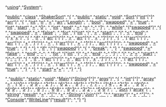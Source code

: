 ^[using](code: 'Token.Keyword')^[ ](code: 'Token.Text.Whitespace')^[System](code: 'Token.Name.Namespace')^[;](code: 'Token.Punctuation')

^[public](code: 'Token.Keyword')^[ ](code: 'Token.Text.Whitespace')^[class](code: 'Token.Keyword')^[ ](code: 'Token.Text.Whitespace')^[ShakerSort](code: 'Token.Name.Class')^[ ](code: 'Token.Text.Whitespace')^[{](code: 'Token.Punctuation')
^[  ](code: 'Token.Text.Whitespace')^[public](code: 'Token.Keyword')^[ ](code: 'Token.Text.Whitespace')^[static](code: 'Token.Keyword')^[ ](code: 'Token.Text.Whitespace')^[void](code: 'Token.Keyword')^[ ](code: 'Token.Text.Whitespace')^[Sort](code: 'Token.Name.Function')^[(](code: 'Token.Punctuation')^[int](code: 'Token.Keyword.Type')^[\[](code: 'Token.Punctuation')^[\]](code: 'Token.Punctuation')^[ ](code: 'Token.Text.Whitespace')^[arr](code: 'Token.Name')^[)](code: 'Token.Punctuation')^[ ](code: 'Token.Text.Whitespace')^[{](code: 'Token.Punctuation')
^[    ](code: 'Token.Text.Whitespace')^[int](code: 'Token.Keyword.Type')^[ ](code: 'Token.Text.Whitespace')^[n](code: 'Token.Name')^[ ](code: 'Token.Text.Whitespace')^[=](code: 'Token.Punctuation')^[ ](code: 'Token.Text.Whitespace')^[arr](code: 'Token.Name')^[.](code: 'Token.Punctuation')^[Length](code: 'Token.Name')^[;](code: 'Token.Punctuation')
^[    ](code: 'Token.Text.Whitespace')^[bool](code: 'Token.Keyword.Type')^[ ](code: 'Token.Text.Whitespace')^[swapped](code: 'Token.Name')^[ ](code: 'Token.Text.Whitespace')^[=](code: 'Token.Punctuation')^[ ](code: 'Token.Text.Whitespace')^[true](code: 'Token.Keyword')^[;](code: 'Token.Punctuation')
^[    ](code: 'Token.Text.Whitespace')^[int](code: 'Token.Keyword.Type')^[ ](code: 'Token.Text.Whitespace')^[start](code: 'Token.Name')^[ ](code: 'Token.Text.Whitespace')^[=](code: 'Token.Punctuation')^[ ](code: 'Token.Text.Whitespace')^[0](code: 'Token.Literal.Number')^[;](code: 'Token.Punctuation')
^[    ](code: 'Token.Text.Whitespace')^[int](code: 'Token.Keyword.Type')^[ ](code: 'Token.Text.Whitespace')^[end](code: 'Token.Name')^[ ](code: 'Token.Text.Whitespace')^[=](code: 'Token.Punctuation')^[ ](code: 'Token.Text.Whitespace')^[n](code: 'Token.Name')^[ ](code: 'Token.Text.Whitespace')^[\-](code: 'Token.Punctuation')^[ ](code: 'Token.Text.Whitespace')^[1](code: 'Token.Literal.Number')^[;](code: 'Token.Punctuation')
^[    ](code: 'Token.Text.Whitespace')^[while](code: 'Token.Keyword')^[ ](code: 'Token.Text.Whitespace')^[(](code: 'Token.Punctuation')^[swapped](code: 'Token.Name')^[)](code: 'Token.Punctuation')^[ ](code: 'Token.Text.Whitespace')^[{](code: 'Token.Punctuation')
^[      ](code: 'Token.Text.Whitespace')^[swapped](code: 'Token.Name')^[ ](code: 'Token.Text.Whitespace')^[=](code: 'Token.Punctuation')^[ ](code: 'Token.Text.Whitespace')^[false](code: 'Token.Keyword')^[;](code: 'Token.Punctuation')
^[      ](code: 'Token.Text.Whitespace')^[for](code: 'Token.Keyword')^[ ](code: 'Token.Text.Whitespace')^[(](code: 'Token.Punctuation')^[int](code: 'Token.Keyword.Type')^[ ](code: 'Token.Text.Whitespace')^[i](code: 'Token.Name')^[ ](code: 'Token.Text.Whitespace')^[=](code: 'Token.Punctuation')^[ ](code: 'Token.Text.Whitespace')^[start](code: 'Token.Name')^[;](code: 'Token.Punctuation')^[ ](code: 'Token.Text.Whitespace')^[i](code: 'Token.Name')^[ ](code: 'Token.Text.Whitespace')^[<](code: 'Token.Punctuation')^[ ](code: 'Token.Text.Whitespace')^[end](code: 'Token.Name')^[;](code: 'Token.Punctuation')^[ ](code: 'Token.Text.Whitespace')^[i](code: 'Token.Name')^[+](code: 'Token.Punctuation')^[+](code: 'Token.Punctuation')^[)](code: 'Token.Punctuation')^[ ](code: 'Token.Text.Whitespace')^[{](code: 'Token.Punctuation')
^[        ](code: 'Token.Text.Whitespace')^[if](code: 'Token.Keyword')^[ ](code: 'Token.Text.Whitespace')^[(](code: 'Token.Punctuation')^[arr](code: 'Token.Name')^[\[](code: 'Token.Punctuation')^[i](code: 'Token.Name')^[\]](code: 'Token.Punctuation')^[ ](code: 'Token.Text.Whitespace')^[>](code: 'Token.Punctuation')^[ ](code: 'Token.Text.Whitespace')^[arr](code: 'Token.Name')^[\[](code: 'Token.Punctuation')^[i](code: 'Token.Name')^[ ](code: 'Token.Text.Whitespace')^[+](code: 'Token.Punctuation')^[ ](code: 'Token.Text.Whitespace')^[1](code: 'Token.Literal.Number')^[\]](code: 'Token.Punctuation')^[)](code: 'Token.Punctuation')^[ ](code: 'Token.Text.Whitespace')^[{](code: 'Token.Punctuation')
^[          ](code: 'Token.Text.Whitespace')^[(](code: 'Token.Punctuation')^[arr](code: 'Token.Name')^[\[](code: 'Token.Punctuation')^[i](code: 'Token.Name')^[\]](code: 'Token.Punctuation')^[,](code: 'Token.Punctuation')^[ ](code: 'Token.Text.Whitespace')^[arr](code: 'Token.Name')^[\[](code: 'Token.Punctuation')^[i](code: 'Token.Name')^[ ](code: 'Token.Text.Whitespace')^[+](code: 'Token.Punctuation')^[ ](code: 'Token.Text.Whitespace')^[1](code: 'Token.Literal.Number')^[\]](code: 'Token.Punctuation')^[)](code: 'Token.Punctuation')^[ ](code: 'Token.Text.Whitespace')^[=](code: 'Token.Punctuation')^[ ](code: 'Token.Text.Whitespace')^[(](code: 'Token.Punctuation')^[arr](code: 'Token.Name')^[\[](code: 'Token.Punctuation')^[i](code: 'Token.Name')^[ ](code: 'Token.Text.Whitespace')^[+](code: 'Token.Punctuation')^[ ](code: 'Token.Text.Whitespace')^[1](code: 'Token.Literal.Number')^[\]](code: 'Token.Punctuation')^[,](code: 'Token.Punctuation')^[ ](code: 'Token.Text.Whitespace')^[arr](code: 'Token.Name')^[\[](code: 'Token.Punctuation')^[i](code: 'Token.Name')^[\]](code: 'Token.Punctuation')^[)](code: 'Token.Punctuation')^[;](code: 'Token.Punctuation')
^[          ](code: 'Token.Text.Whitespace')^[swapped](code: 'Token.Name')^[ ](code: 'Token.Text.Whitespace')^[=](code: 'Token.Punctuation')^[ ](code: 'Token.Text.Whitespace')^[true](code: 'Token.Keyword')^[;](code: 'Token.Punctuation')
^[        ](code: 'Token.Text.Whitespace')^[}](code: 'Token.Punctuation')
^[      ](code: 'Token.Text.Whitespace')^[}](code: 'Token.Punctuation')
^[      ](code: 'Token.Text.Whitespace')^[if](code: 'Token.Keyword')^[ ](code: 'Token.Text.Whitespace')^[(](code: 'Token.Punctuation')^[!](code: 'Token.Punctuation')^[swapped](code: 'Token.Name')^[)](code: 'Token.Punctuation')^[ ](code: 'Token.Text.Whitespace')^[{](code: 'Token.Punctuation')
^[        ](code: 'Token.Text.Whitespace')^[break](code: 'Token.Keyword')^[;](code: 'Token.Punctuation')
^[      ](code: 'Token.Text.Whitespace')^[}](code: 'Token.Punctuation')
^[      ](code: 'Token.Text.Whitespace')^[swapped](code: 'Token.Name')^[ ](code: 'Token.Text.Whitespace')^[=](code: 'Token.Punctuation')^[ ](code: 'Token.Text.Whitespace')^[false](code: 'Token.Keyword')^[;](code: 'Token.Punctuation')
^[      ](code: 'Token.Text.Whitespace')^[end](code: 'Token.Name')^[\-](code: 'Token.Punctuation')^[\-](code: 'Token.Punctuation')^[;](code: 'Token.Punctuation')
^[      ](code: 'Token.Text.Whitespace')^[for](code: 'Token.Keyword')^[ ](code: 'Token.Text.Whitespace')^[(](code: 'Token.Punctuation')^[int](code: 'Token.Keyword.Type')^[ ](code: 'Token.Text.Whitespace')^[i](code: 'Token.Name')^[ ](code: 'Token.Text.Whitespace')^[=](code: 'Token.Punctuation')^[ ](code: 'Token.Text.Whitespace')^[end](code: 'Token.Name')^[ ](code: 'Token.Text.Whitespace')^[\-](code: 'Token.Punctuation')^[ ](code: 'Token.Text.Whitespace')^[1](code: 'Token.Literal.Number')^[;](code: 'Token.Punctuation')^[ ](code: 'Token.Text.Whitespace')^[i](code: 'Token.Name')^[ ](code: 'Token.Text.Whitespace')^[>](code: 'Token.Punctuation')^[=](code: 'Token.Punctuation')^[ ](code: 'Token.Text.Whitespace')^[start](code: 'Token.Name')^[;](code: 'Token.Punctuation')^[ ](code: 'Token.Text.Whitespace')^[i](code: 'Token.Name')^[\-](code: 'Token.Punctuation')^[\-](code: 'Token.Punctuation')^[)](code: 'Token.Punctuation')^[ ](code: 'Token.Text.Whitespace')^[{](code: 'Token.Punctuation')
^[        ](code: 'Token.Text.Whitespace')^[if](code: 'Token.Keyword')^[ ](code: 'Token.Text.Whitespace')^[(](code: 'Token.Punctuation')^[arr](code: 'Token.Name')^[\[](code: 'Token.Punctuation')^[i](code: 'Token.Name')^[\]](code: 'Token.Punctuation')^[ ](code: 'Token.Text.Whitespace')^[>](code: 'Token.Punctuation')^[ ](code: 'Token.Text.Whitespace')^[arr](code: 'Token.Name')^[\[](code: 'Token.Punctuation')^[i](code: 'Token.Name')^[ ](code: 'Token.Text.Whitespace')^[+](code: 'Token.Punctuation')^[ ](code: 'Token.Text.Whitespace')^[1](code: 'Token.Literal.Number')^[\]](code: 'Token.Punctuation')^[)](code: 'Token.Punctuation')^[ ](code: 'Token.Text.Whitespace')^[{](code: 'Token.Punctuation')
^[          ](code: 'Token.Text.Whitespace')^[(](code: 'Token.Punctuation')^[arr](code: 'Token.Name')^[\[](code: 'Token.Punctuation')^[i](code: 'Token.Name')^[\]](code: 'Token.Punctuation')^[,](code: 'Token.Punctuation')^[ ](code: 'Token.Text.Whitespace')^[arr](code: 'Token.Name')^[\[](code: 'Token.Punctuation')^[i](code: 'Token.Name')^[ ](code: 'Token.Text.Whitespace')^[+](code: 'Token.Punctuation')^[ ](code: 'Token.Text.Whitespace')^[1](code: 'Token.Literal.Number')^[\]](code: 'Token.Punctuation')^[)](code: 'Token.Punctuation')^[ ](code: 'Token.Text.Whitespace')^[=](code: 'Token.Punctuation')^[ ](code: 'Token.Text.Whitespace')^[(](code: 'Token.Punctuation')^[arr](code: 'Token.Name')^[\[](code: 'Token.Punctuation')^[i](code: 'Token.Name')^[ ](code: 'Token.Text.Whitespace')^[+](code: 'Token.Punctuation')^[ ](code: 'Token.Text.Whitespace')^[1](code: 'Token.Literal.Number')^[\]](code: 'Token.Punctuation')^[,](code: 'Token.Punctuation')^[ ](code: 'Token.Text.Whitespace')^[arr](code: 'Token.Name')^[\[](code: 'Token.Punctuation')^[i](code: 'Token.Name')^[\]](code: 'Token.Punctuation')^[)](code: 'Token.Punctuation')^[;](code: 'Token.Punctuation')
^[          ](code: 'Token.Text.Whitespace')^[swapped](code: 'Token.Name')^[ ](code: 'Token.Text.Whitespace')^[=](code: 'Token.Punctuation')^[ ](code: 'Token.Text.Whitespace')^[true](code: 'Token.Keyword')^[;](code: 'Token.Punctuation')
^[        ](code: 'Token.Text.Whitespace')^[}](code: 'Token.Punctuation')
^[      ](code: 'Token.Text.Whitespace')^[}](code: 'Token.Punctuation')
^[      ](code: 'Token.Text.Whitespace')^[start](code: 'Token.Name')^[+](code: 'Token.Punctuation')^[+](code: 'Token.Punctuation')^[;](code: 'Token.Punctuation')
^[    ](code: 'Token.Text.Whitespace')^[}](code: 'Token.Punctuation')
^[  ](code: 'Token.Text.Whitespace')^[}](code: 'Token.Punctuation')

^[  ](code: 'Token.Text.Whitespace')^[public](code: 'Token.Keyword')^[ ](code: 'Token.Text.Whitespace')^[static](code: 'Token.Keyword')^[ ](code: 'Token.Text.Whitespace')^[void](code: 'Token.Keyword')^[ ](code: 'Token.Text.Whitespace')^[Main](code: 'Token.Name.Function')^[(](code: 'Token.Punctuation')^[String](code: 'Token.Name')^[\[](code: 'Token.Punctuation')^[\]](code: 'Token.Punctuation')^[ ](code: 'Token.Text.Whitespace')^[args](code: 'Token.Name')^[)](code: 'Token.Punctuation')^[ ](code: 'Token.Text.Whitespace')^[{](code: 'Token.Punctuation')
^[    ](code: 'Token.Text.Whitespace')^[int](code: 'Token.Keyword.Type')^[\[](code: 'Token.Punctuation')^[\]](code: 'Token.Punctuation')^[ ](code: 'Token.Text.Whitespace')^[array](code: 'Token.Name')^[ ](code: 'Token.Text.Whitespace')^[=](code: 'Token.Punctuation')^[ ](code: 'Token.Text.Whitespace')^[{](code: 'Token.Punctuation')^[0](code: 'Token.Literal.Number')^[,](code: 'Token.Punctuation')^[ ](code: 'Token.Text.Whitespace')^[3](code: 'Token.Literal.Number')^[9](code: 'Token.Literal.Number')^[,](code: 'Token.Punctuation')^[ ](code: 'Token.Text.Whitespace')^[2](code: 'Token.Literal.Number')^[1](code: 'Token.Literal.Number')^[,](code: 'Token.Punctuation')^[ ](code: 'Token.Text.Whitespace')^[6](code: 'Token.Literal.Number')^[2](code: 'Token.Literal.Number')^[,](code: 'Token.Punctuation')^[ ](code: 'Token.Text.Whitespace')^[9](code: 'Token.Literal.Number')^[1](code: 'Token.Literal.Number')^[,](code: 'Token.Punctuation')^[ ](code: 'Token.Text.Whitespace')^[7](code: 'Token.Literal.Number')^[7](code: 'Token.Literal.Number')^[,](code: 'Token.Punctuation')^[ ](code: 'Token.Text.Whitespace')^[1](code: 'Token.Literal.Number')^[4](code: 'Token.Literal.Number')^[,](code: 'Token.Punctuation')^[ ](code: 'Token.Text.Whitespace')^[2](code: 'Token.Literal.Number')^[3](code: 'Token.Literal.Number')^[,](code: 'Token.Punctuation')
^[      ](code: 'Token.Text.Whitespace')^[9](code: 'Token.Literal.Number')^[0](code: 'Token.Literal.Number')^[,](code: 'Token.Punctuation')^[ ](code: 'Token.Text.Whitespace')^[6](code: 'Token.Literal.Number')^[9](code: 'Token.Literal.Number')^[,](code: 'Token.Punctuation')^[ ](code: 'Token.Text.Whitespace')^[5](code: 'Token.Literal.Number')^[1](code: 'Token.Literal.Number')^[,](code: 'Token.Punctuation')^[ ](code: 'Token.Text.Whitespace')^[8](code: 'Token.Literal.Number')^[1](code: 'Token.Literal.Number')^[,](code: 'Token.Punctuation')^[ ](code: 'Token.Text.Whitespace')^[6](code: 'Token.Literal.Number')^[8](code: 'Token.Literal.Number')^[,](code: 'Token.Punctuation')^[ ](code: 'Token.Text.Whitespace')^[8](code: 'Token.Literal.Number')^[3](code: 'Token.Literal.Number')^[,](code: 'Token.Punctuation')^[ ](code: 'Token.Text.Whitespace')^[3](code: 'Token.Literal.Number')^[2](code: 'Token.Literal.Number')^[,](code: 'Token.Punctuation')^[ ](code: 'Token.Text.Whitespace')^[5](code: 'Token.Literal.Number')^[6](code: 'Token.Literal.Number')^[}](code: 'Token.Punctuation')^[;](code: 'Token.Punctuation')
^[    ](code: 'Token.Text.Whitespace')^[Sort](code: 'Token.Name')^[(](code: 'Token.Punctuation')^[array](code: 'Token.Name')^[)](code: 'Token.Punctuation')^[;](code: 'Token.Punctuation')
^[    ](code: 'Token.Text.Whitespace')^[string](code: 'Token.Keyword.Type')^[ ](code: 'Token.Text.Whitespace')^[result](code: 'Token.Name')^[ ](code: 'Token.Text.Whitespace')^[=](code: 'Token.Punctuation')^[ ](code: 'Token.Text.Whitespace')^["\["](code: 'Token.Literal.String')^[ ](code: 'Token.Text.Whitespace')^[+](code: 'Token.Punctuation')^[ ](code: 'Token.Text.Whitespace')^[String](code: 'Token.Name')^[.](code: 'Token.Punctuation')^[Join](code: 'Token.Name')^[(](code: 'Token.Punctuation')^[", "](code: 'Token.Literal.String')^[,](code: 'Token.Punctuation')^[ ](code: 'Token.Text.Whitespace')^[array](code: 'Token.Name')^[)](code: 'Token.Punctuation')^[ ](code: 'Token.Text.Whitespace')^[+](code: 'Token.Punctuation')^[ ](code: 'Token.Text.Whitespace')^["\]"](code: 'Token.Literal.String')^[;](code: 'Token.Punctuation')
^[    ](code: 'Token.Text.Whitespace')^[Console](code: 'Token.Name')^[.](code: 'Token.Punctuation')^[WriteLine](code: 'Token.Name')^[(](code: 'Token.Punctuation')^[result](code: 'Token.Name')^[)](code: 'Token.Punctuation')^[;](code: 'Token.Punctuation')
^[  ](code: 'Token.Text.Whitespace')^[}](code: 'Token.Punctuation')
^[}](code: 'Token.Punctuation')
